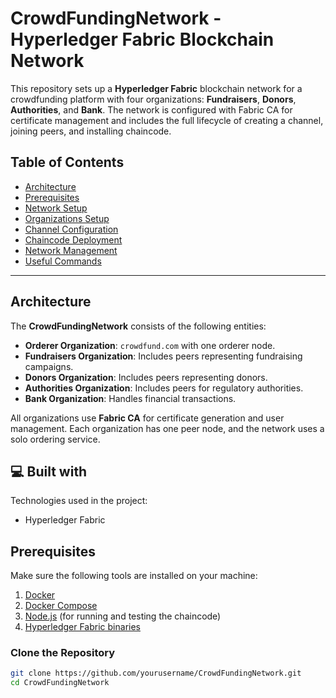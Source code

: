 # CrowdFundingNetwork - Hyperledger Fabric Blockchain Network

This repository sets up a **Hyperledger Fabric** blockchain network for a crowdfunding platform with four organizations: **Fundraisers**, **Donors**, **Authorities**, and **Bank**. The network is configured with Fabric CA for certificate management and includes the full lifecycle of creating a channel, joining peers, and installing chaincode.

## Table of Contents
- [Architecture](#architecture)
- [Prerequisites](#prerequisites)
- [Network Setup](#network-setup)
- [Organizations Setup](#organizations-setup)
- [Channel Configuration](#channel-configuration)
- [Chaincode Deployment](#chaincode-deployment)
- [Network Management](#network-management)
- [Useful Commands](#useful-commands)

---

## Architecture

The **CrowdFundingNetwork** consists of the following entities:
- **Orderer Organization**: `crowdfund.com` with one orderer node.
- **Fundraisers Organization**: Includes peers representing fundraising campaigns.
- **Donors Organization**: Includes peers representing donors.
- **Authorities Organization**: Includes peers for regulatory authorities.
- **Bank Organization**: Handles financial transactions.

All organizations use **Fabric CA** for certificate generation and user management. Each organization has one peer node, and the network uses a solo ordering service.

<h2>💻 Built with</h2>

Technologies used in the project:

*   Hyperledger Fabric

## Prerequisites

Make sure the following tools are installed on your machine:

1. [Docker](https://www.docker.com/)
2. [Docker Compose](https://docs.docker.com/compose/install/)
3. [Node.js](https://nodejs.org/en/) (for running and testing the chaincode)
4. [Hyperledger Fabric binaries](https://hyperledger-fabric.readthedocs.io/en/release-2.2/install.html)

### Clone the Repository

```bash
git clone https://github.com/yourusername/CrowdFundingNetwork.git
cd CrowdFundingNetwork
